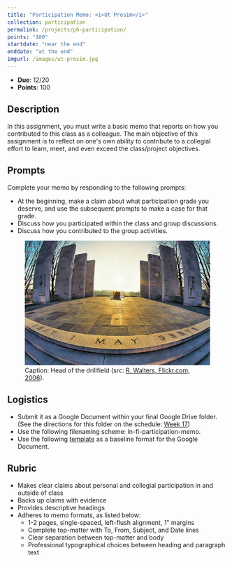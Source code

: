 ```yaml
---
title: "Participation Memo: <i>Ut Prosim</i>"
collection: participation
permalink: /projects/p6-participation/
points: "100"
startdate: "near the end"
enddate: "at the end"
imgurl: /images/ut-prosim.jpg
---
```


<ul class="project-top-info">
  <li>
    <b>Due</b>: 12/20</li>
  <li>
    <b>Points</b>: 100</li>
</ul>

## Description

In this assignment, you must write a basic memo that reports on how you contributed to this class as a colleague. The main objective of this assignment is to reflect on one's own ability to contribute to a collegial effort to learn, meet, and even exceed the class/project objectives.

## Prompts

Complete your memo by responding to the following prompts:

- At the beginning, make a claim about what participation grade you deserve, and use the subsequent prompts to make a case for that grade.
- Discuss how you participated within the class and group discussions.
- Discuss how you contributed to the group activities.

<figure id="twitter-css-body" class="figure-inline">
  <img src="/images/ut-prosim.jpg" alt="Image of head of the drillfield." />
  <figcaption>
    Caption: Head of the drillfield (src: <a href="https://www.flickr.com/photos/robwalters/100663253" target="_blank">R. Walters, Flickr.com, 2006</a>).
  </figcaption>
</figure>

## Logistics

- Submit it as a Google Document within your final Google Drive folder. (See the directions for this folder on the schedule: <a href="https://eng3844f17.github.io/schedule/#week-17" target="_blank">Week 17</a>)
- Use the following filenaming scheme: ln-fi-participation-memo.
- Use the following <a href="https://docs.google.com/a/vt.edu/document/d/14Oy7Fwn3KZ-oL01-vPbUG-yDY6kNCTnSpYWU6l3Tv5k/edit?usp=sharing" target="_blank">template</a> as a baseline format for the Google Document.

## Rubric

- Makes clear claims about personal and collegial participation in and outside of class
- Backs up claims with evidence
- Provides descriptive headings
- Adheres to memo formats, as listed below:
  - 1-2 pages, single-spaced, left-flush alignment, 1" margins
  - Complete top-matter with To, From, Subject, and Date lines
  - Clear separation between top-matter and body
  - Professional typographical choices between heading and paragraph text
